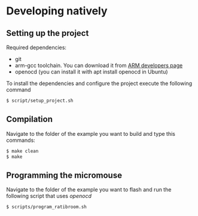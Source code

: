 # Developing natively

## Setting up the project

Required dependencies:

* git
* arm-gcc toolchain. You can download it from [ARM developers page](https://developer.arm.com/tools-and-software/open-source-software/developer-tools/gnu-toolchain/gnu-rm/downloads)
* openocd (you can install it with apt install openocd in Ubuntu)

To install the dependencies and configure the project execute the following command

```bash
$ script/setup_project.sh
```

## Compilation

Navigate to the folder of the example you want to build and type this commands:

```bash
$ make clean
$ make
```

## Programming the micromouse

Navigate to the folder of the example you want to flash and run the following script that uses *openocd*

```bash
$ scripts/program_ratibroom.sh
```